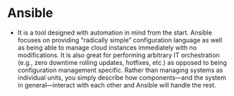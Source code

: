 # Ansible

- It is a tool designed with automation in mind from the start. Ansible focuses on providing “radically simple” configuration language as well as being able to manage cloud instances immediately with no modifications. It is also great for performing arbitrary IT orchestration (e.g., zero downtime rolling updates, hotfixes, etc.) as opposed to being configuration management specific. Rather than managing systems as individual units, you simply describe how components—and the system in general—interact with each other and Ansible will handle the rest.